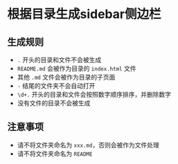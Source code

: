 # 根据目录生成sidebar侧边栏

## 生成规则

- `.` 开头的目录和文件不会被生成
- `README.md` 会被作为目录的 `index.html` 文件
- 其他 `.md` 文件会被作为目录的子页面
- `-` 结尾的文件夹不会自动打开
- `\d+.` 开头的目录和文件会按照数字顺序排序，并删除数字
- 没有文件的目录不会被生成


## 注意事项

- 请不将文件夹命名为 `xxx.md`，否则会被作为文件处理
- 请不将文件夹命名为 `README`